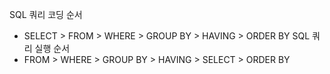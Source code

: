 SQL 쿼리 코딩 순서
- SELECT > FROM > WHERE > GROUP BY > HAVING > ORDER BY
SQL 쿼리 실행 순서
- FROM > WHERE > GROUP BY > HAVING > SELECT > ORDER BY
